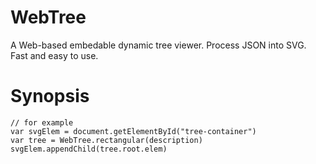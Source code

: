 # WebTree
A Web-based embedable dynamic tree viewer. Process JSON into SVG. Fast and easy to use.

# Synopsis
```
// for example
var svgElem = document.getElementById("tree-container")
var tree = WebTree.rectangular(description)
svgElem.appendChild(tree.root.elem)
```
